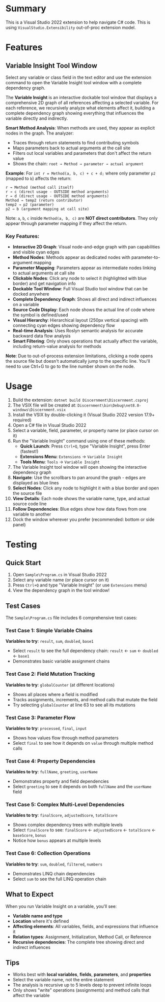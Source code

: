 # Summary
This is a Visual Studio 2022 extension to help navigate C# code. This is using `VisualStudio.Extensibility` out-of-proc extension model.

# Features
## Variable Insight Tool Window
Select any variable or class field in the text editor and use the extension command to open the Variable Insight tool window with a complete dependency graph.

The **Variable Insight** is an interactive dockable tool window that displays a comprehensive 2D graph of all references affecting a selected variable. For each reference, we recursively analyze what elements affect it, building a complete dependency graph showing everything that influences the variable directly and indirectly. 

**Smart Method Analysis**: When methods are used, they appear as explicit nodes in the graph. The analyzer:
- Traces through return statements to find contributing symbols
- Maps parameters back to actual arguments at the call site
- Filters out local variables and parameters that don't affect the return value
- Shows the chain: `root → Method → parameter → actual argument`

**Example**: For `int r = Method(a, b, c) + c + d;` where only parameter `p2` (mapped to `b`) affects the return:
```
r → Method (method call itself)
r → c (direct usage - OUTSIDE method arguments)
r → d (direct usage - OUTSIDE method arguments)
Method → temp2 (return contributor)
temp2 → p2 (parameter)
p2 → b (argument mapping at call site)
```
Note: `a`, `b`, `c` inside `Method(a, b, c)` are **NOT direct contributors**. They only appear through parameter mapping if they affect the return.

### Key Features:
- **Interactive 2D Graph**: Visual node-and-edge graph with pan capabilities and visible cyan edges
- **Method Nodes**: Methods appear as dedicated nodes with parameter-to-argument mapping
- **Parameter Mapping**: Parameters appear as intermediate nodes linking to actual arguments at call site
- **Clickable Nodes**: Click any node to select it (highlighted with blue border) and get navigation info
- **Dockable Tool Window**: Full Visual Studio tool window that can be docked anywhere
- **Complete Dependency Graph**: Shows all direct and indirect influences on a variable
- **Source Code Display**: Each node shows the actual line of code where the symbol is defined/used
- **Visual Hierarchy**: Hierarchical layout (250px vertical spacing) with connecting cyan edges showing dependency flow
- **Real-time Analysis**: Uses Roslyn semantic analysis for accurate backward data flow analysis
- **Smart Filtering**: Only shows operations that actually affect the variable, including return-value analysis for methods

**Note**: Due to out-of-process extension limitations, clicking a node opens the source file but doesn't automatically jump to the specific line. You'll need to use Ctrl+G to go to the line number shown on the node.

# Usage
1. Build the extension: `dotnet build Discernment\Discernment.csproj`
2. The VSIX file will be created at: `Discernment\bin\Debug\net8.0-windows\Discernment.vsix`
3. Install the VSIX by double-clicking it (Visual Studio 2022 version 17.9+ required)
4. Open a C# file in Visual Studio 2022
5. Select a variable, field, parameter, or property name (or place cursor on it)
6. Run the "Variable Insight" command using one of these methods:
   - **Quick Launch**: Press `Ctrl+Q`, type "Variable Insight", press Enter (fastest!)
   - **Extensions Menu**: `Extensions` → `Variable Insight`
   - **Tools Menu**: `Tools` → `Variable Insight`
7. The Variable Insight tool window will open showing the interactive dependency graph
8. **Navigate**: Use the scrollbars to pan around the graph - edges are displayed as blue lines
9. **Select Nodes**: Click any node to highlight it with a blue border and open the source file
10. **View Details**: Each node shows the variable name, type, and actual source code line
11. **Follow Dependencies**: Blue edges show how data flows from one variable to another
12. Dock the window wherever you prefer (recommended: bottom or side panel)

# Testing

## Quick Start
1. Open `Sample\Program.cs` in Visual Studio 2022
2. Select any variable name (or place cursor on it)
3. Press `Ctrl+Q` and type "Variable Insight" (or use `Extensions` menu)
4. View the dependency graph in the tool window!

## Test Cases

The `Sample\Program.cs` file includes 6 comprehensive test cases:

### Test Case 1: Simple Variable Chains
**Variables to try**: `result`, `sum`, `doubled`, `base1`
- Select `result` to see the full dependency chain: `result` ← `sum` ← `doubled` ← `base1`
- Demonstrates basic variable assignment chains

### Test Case 2: Field Mutation Tracking  
**Variables to try**: `globalCounter` (at different locations)
- Shows all places where a field is modified
- Tracks assignments, increments, and method calls that mutate the field
- Try selecting `globalCounter` at line 63 to see all its mutations

### Test Case 3: Parameter Flow
**Variables to try**: `processed`, `final`, `input`
- Shows how values flow through method parameters
- Select `final` to see how it depends on `value` through multiple method calls

### Test Case 4: Property Dependencies
**Variables to try**: `fullName`, `greeting`, `userName`
- Demonstrates property and field dependencies
- Select `greeting` to see it depends on both `fullName` and the `userName` field

### Test Case 5: Complex Multi-Level Dependencies
**Variables to try**: `finalScore`, `adjustedScore`, `totalScore`
- Shows complex dependency trees with multiple levels
- Select `finalScore` to see: `finalScore` ← `adjustedScore` ← `totalScore` ← `baseScore`, `bonus`
- Notice how `bonus` appears at multiple levels

### Test Case 6: Collection Operations
**Variables to try**: `sum`, `doubled`, `filtered`, `numbers`
- Demonstrates LINQ chain dependencies
- Select `sum` to see the full LINQ operation chain

## What to Expect

When you run Variable Insight on a variable, you'll see:
- **Variable name and type**
- **Location** where it's defined
- **Affecting elements**: All variables, fields, and expressions that influence it
- **Relation types**: Assignment, Initialization, Method Call, or Reference
- **Recursive dependencies**: The complete tree showing direct and indirect influences

## Tips
- Works best with **local variables**, **fields**, **parameters**, and **properties**
- Select the variable name, not the entire statement
- The analysis is recursive up to 5 levels deep to prevent infinite loops
- Only shows "write" operations (assignments) and method calls that affect the variable